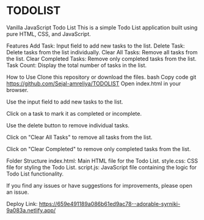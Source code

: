# TODOLIST
Vanilla JavaScript Todo List
This is a simple Todo List application built using pure HTML, CSS, and JavaScript.

Features
Add Task: Input field to add new tasks to the list.
Delete Task: Delete tasks from the list individually.
Clear All Tasks: Remove all tasks from the list.
Clear Completed Tasks: Remove only completed tasks from the list.
Task Count: Display the total number of tasks in the list.

How to Use
Clone this repository or download the files.
bash
Copy code
git https://github.com/Sejal-amreliya/TODOLIST
Open index.html in your browser.

Use the input field to add new tasks to the list.

Click on a task to mark it as completed or incomplete.

Use the delete button to remove individual tasks.

Click on "Clear All Tasks" to remove all tasks from the list.

Click on "Clear Completed" to remove only completed tasks from the list.

Folder Structure
index.html: Main HTML file for the Todo List.
style.css: CSS file for styling the Todo List.
script.js: JavaScript file containing the logic for Todo List functionality.

If you find any issues or have suggestions for improvements, please open an issue.

Deploy Link:
https://659e491189a086b61ed9ac78--adorable-syrniki-9a083a.netlify.app/
